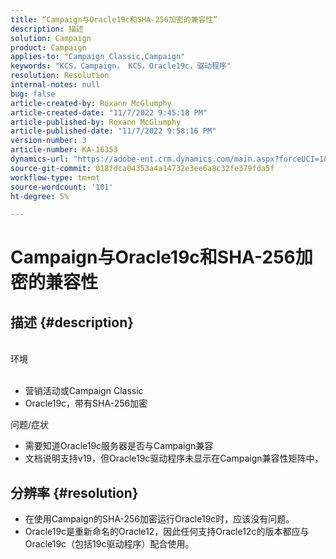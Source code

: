 ```yaml
---
title: “Campaign与Oracle19c和SHA-256加密的兼容性”
description: 描述
solution: Campaign
product: Campaign
applies-to: "Campaign Classic,Campaign"
keywords: "KCS，Campaign， KCS，Oracle19c，驱动程序"
resolution: Resolution
internal-notes: null
bug: false
article-created-by: Roxann McGlumphy
article-created-date: "11/7/2022 9:45:18 PM"
article-published-by: Roxann McGlumphy
article-published-date: "11/7/2022 9:58:16 PM"
version-number: 3
article-number: KA-16353
dynamics-url: "https://adobe-ent.crm.dynamics.com/main.aspx?forceUCI=1&pagetype=entityrecord&etn=knowledgearticle&id=391fe572-e55e-ed11-9561-6045bd006704"
source-git-commit: 018fdca04353a4a14732e3ee6a8c32fe379fda5f
workflow-type: tm+mt
source-wordcount: '101'
ht-degree: 5%

---
```


# Campaign与Oracle19c和SHA-256加密的兼容性

## 描述 {#description}

<br>环境<br><br>
- 营销活动或Campaign Classic
- Oracle19c，带有SHA-256加密

问题/症状
- 需要知道Oracle19c服务器是否与Campaign兼容
- 文档说明支持v19，但Oracle19c驱动程序未显示在Campaign兼容性矩阵中，



## 分辨率 {#resolution}


- 在使用Campaign的SHA-256加密运行Oracle19c时，应该没有问题。
- Oracle19c是重新命名的Oracle12，因此任何支持Oracle12c的版本都应与Oracle19c（包括19c驱动程序）配合使用。



